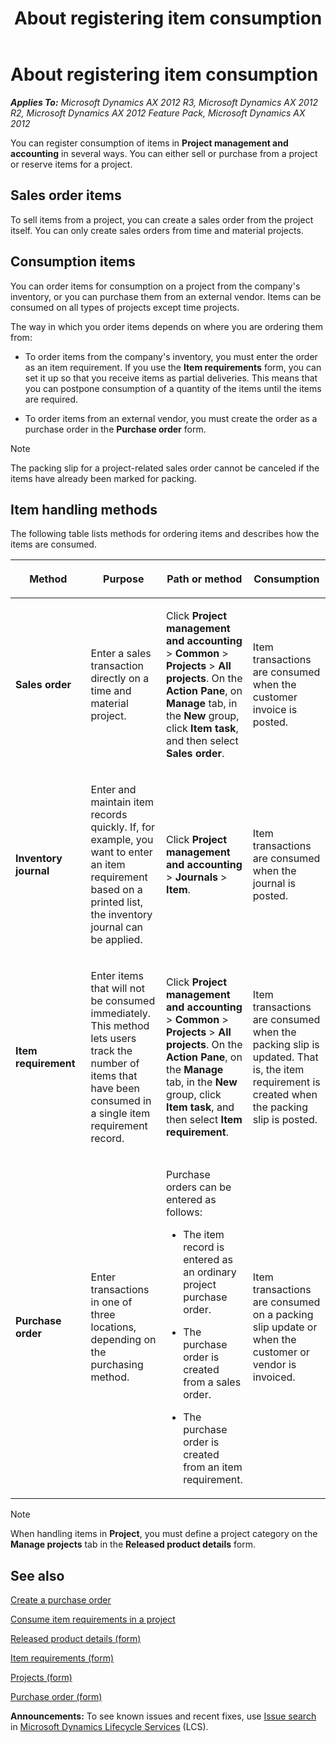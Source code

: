 ﻿---
title: About registering item consumption
TOCTitle: About registering item consumption
ms:assetid: 69d6d58e-e0bd-4ff6-9785-d2c64294b30c
ms:mtpsurl: https://technet.microsoft.com/en-us/library/Aa571173(v=AX.60)
ms:contentKeyID: 36057974
ms.date: 05/02/2014
mtps_version: v=AX.60
f1_keywords:
- item consumption
- consumption items
- item handling
- item requirements
---

# About registering item consumption 


_**Applies To:** Microsoft Dynamics AX 2012 R3, Microsoft Dynamics AX 2012 R2, Microsoft Dynamics AX 2012 Feature Pack, Microsoft Dynamics AX 2012_

You can register consumption of items in **Project management and accounting** in several ways. You can either sell or purchase from a project or reserve items for a project.

## Sales order items

To sell items from a project, you can create a sales order from the project itself. You can only create sales orders from time and material projects.

## Consumption items

You can order items for consumption on a project from the company's inventory, or you can purchase them from an external vendor. Items can be consumed on all types of projects except time projects.

The way in which you order items depends on where you are ordering them from:

  - To order items from the company's inventory, you must enter the order as an item requirement. If you use the **Item requirements** form, you can set it up so that you receive items as partial deliveries. This means that you can postpone consumption of a quantity of the items until the items are required.

  - To order items from an external vendor, you must create the order as a purchase order in the **Purchase order** form.


> [!NOTE]
> <P>The packing slip for a project-related sales order cannot be canceled if the items have already been marked for packing.</P>



## Item handling methods

The following table lists methods for ordering items and describes how the items are consumed.

<table>
<colgroup>
<col style="width: 25%" />
<col style="width: 25%" />
<col style="width: 25%" />
<col style="width: 25%" />
</colgroup>
<thead>
<tr class="header">
<th><p>Method</p></th>
<th><p>Purpose</p></th>
<th><p>Path or method</p></th>
<th><p>Consumption</p></th>
</tr>
</thead>
<tbody>
<tr class="odd">
<td><p><strong>Sales order</strong></p></td>
<td><p>Enter a sales transaction directly on a time and material project.</p></td>
<td><p>Click <strong>Project management and accounting</strong> &gt; <strong>Common</strong> &gt; <strong>Projects</strong> &gt; <strong>All projects</strong>. On the <strong>Action Pane</strong>, on <strong>Manage</strong> tab, in the <strong>New</strong> group, click <strong>Item task</strong>, and then select <strong>Sales order</strong>.</p></td>
<td><p>Item transactions are consumed when the customer invoice is posted.</p></td>
</tr>
<tr class="even">
<td><p><strong>Inventory journal</strong></p></td>
<td><p>Enter and maintain item records quickly. If, for example, you want to enter an item requirement based on a printed list, the inventory journal can be applied.</p></td>
<td><p>Click <strong>Project management and accounting</strong> &gt; <strong>Journals</strong> &gt; <strong>Item</strong>.</p></td>
<td><p>Item transactions are consumed when the journal is posted.</p></td>
</tr>
<tr class="odd">
<td><p><strong>Item requirement</strong></p></td>
<td><p>Enter items that will not be consumed immediately. This method lets users track the number of items that have been consumed in a single item requirement record.</p></td>
<td><p>Click <strong>Project management and accounting</strong> &gt; <strong>Common</strong> &gt; <strong>Projects</strong> &gt; <strong>All projects</strong>. On the <strong>Action Pane</strong>, on the <strong>Manage</strong> tab, in the <strong>New</strong> group, click <strong>Item task</strong>, and then select <strong>Item requirement</strong>.</p></td>
<td><p>Item transactions are consumed when the packing slip is updated. That is, the item requirement is created when the packing slip is posted.</p></td>
</tr>
<tr class="even">
<td><p><strong>Purchase order</strong></p></td>
<td><p>Enter transactions in one of three locations, depending on the purchasing method.</p></td>
<td><p>Purchase orders can be entered as follows:</p>
<ul>
<li><p>The item record is entered as an ordinary project purchase order.</p></li>
<li><p>The purchase order is created from a sales order.</p></li>
<li><p>The purchase order is created from an item requirement.</p></li>
</ul></td>
<td><p>Item transactions are consumed on a packing slip update or when the customer or vendor is invoiced.</p></td>
</tr>
</tbody>
</table>



> [!NOTE]
> <P>When handling items in <STRONG>Project</STRONG>, you must define a project category on the <STRONG>Manage projects</STRONG> tab in the <STRONG>Released product details</STRONG> form.</P>



## See also

[Create a purchase order](create-a-purchase-order.md)

[Consume item requirements in a project](consume-item-requirements-in-a-project.md)

[Released product details (form)](https://technet.microsoft.com/en-us/library/aa615563\(v=ax.60\))

[Item requirements (form)](https://technet.microsoft.com/en-us/library/aa552021\(v=ax.60\))

[Projects (form)](https://technet.microsoft.com/en-us/library/aa585245\(v=ax.60\))

[Purchase order (form)](https://technet.microsoft.com/en-us/library/aa557983\(v=ax.60\))

  
**Announcements:** To see known issues and recent fixes, use [Issue search](http://go.microsoft.com/fwlink/?linkid=389258) in [Microsoft Dynamics Lifecycle Services](http://go.microsoft.com/fwlink/?linkid=306505) (LCS).

